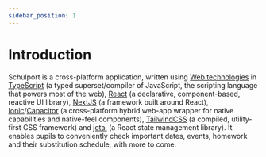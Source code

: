 ```yaml
---
sidebar_position: 1
---
```


# Introduction

Schulport is a cross-platform application, written using [Web technologies](https://developer.mozilla.org/en-US/docs/Learn) in [TypeScript](https://www.typescriptlang.org/) (a typed superset/compiler of JavaScript, the scripting language that powers most of the web), [React](https://reactjs.org/) (a declarative, component-based, reactive UI library), [NextJS](https://nextjs.org/) (a framework built around React), [Ionic](https://ionicframework.com/)/[Capacitor](https://capacitorjs.com/) (a cross-platform hybrid web-app wrapper for native capabilities and native-feel components), [TailwindCSS](https://tailwindcss.com/) (a compiled, utility-first CSS framework) and [jotai](https://jotai.pmnd.rs/) (a React state management library). It enables pupils to conveniently check important dates, events, homework and their substitution schedule, with more to come.

